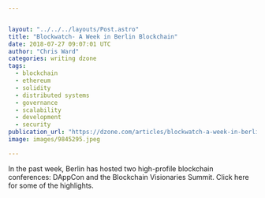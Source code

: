 ```yaml
---


layout: "../../../layouts/Post.astro"
title: "Blockwatch- A Week in Berlin Blockchain"
date: 2018-07-27 09:07:01 UTC
author: "Chris Ward"
categories: writing dzone
tags:
  - blockchain
  - ethereum
  - solidity
  - distributed systems
  - governance
  - scalability
  - development
  - security
publication_url: "https://dzone.com/articles/blockwatch-a-week-in-berlin-blockchain"
image: images/9845295.jpeg

---
```

In the past week, Berlin has hosted two high-profile blockchain conferences: DAppCon and the Blockchain Visionaries Summit. Click here for some of the highlights.

